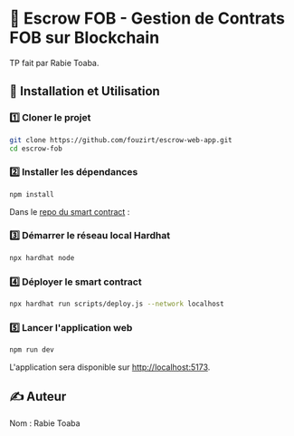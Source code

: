 # 📜 Escrow FOB - Gestion de Contrats FOB sur Blockchain

TP fait par Rabie Toaba.

## 🚀 Installation et Utilisation

### 1️⃣ **Cloner le projet**

```bash
git clone https://github.com/fouzirt/escrow-web-app.git
cd escrow-fob
```

### 2️⃣ **Installer les dépendances**

```bash
npm install
```

Dans le [repo du smart contract](https://github.com/fouzirt/escrow-smart-contract-fob) :

### 3️⃣ **Démarrer le réseau local Hardhat**

```bash
npx hardhat node
```

### 4️⃣ **Déployer le smart contract**

```bash
npx hardhat run scripts/deploy.js --network localhost
```

### 5️⃣ **Lancer l'application web**

```bash
npm run dev
```

L'application sera disponible sur [http://localhost:5173](http://localhost:5173).


## ✍️ Auteur

Nom : Rabie Toaba


